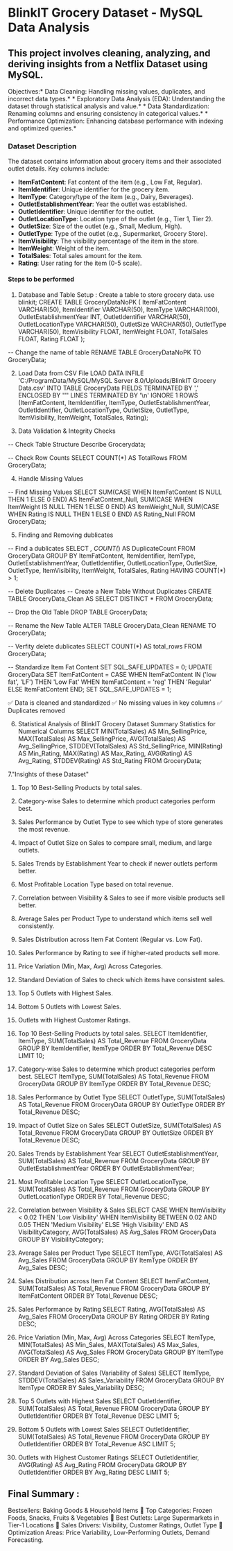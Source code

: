 # BlinkIT Grocery Dataset - MySQL Data Analysis
## This project involves cleaning, analyzing, and deriving insights from a Netflix Dataset using MySQL.

Objectives:* Data Cleaning: Handling missing values, duplicates, and incorrect data types.*
            * Exploratory Data Analysis (EDA): Understanding the dataset through statistical analysis and value.*
            * Data Standardization: Renaming columns and ensuring consistency in categorical values.*
            * Performance Optimization: Enhancing database performance with indexing and optimized queries.*
### Dataset Description
The dataset contains information about grocery items and their associated outlet details. Key columns include:

- **ItemFatContent**: Fat content of the item (e.g., Low Fat, Regular).
- **ItemIdentifier**: Unique identifier for the grocery item.
- **ItemType**: Category/type of the item (e.g., Dairy, Beverages).
- **OutletEstablishmentYear**: Year the outlet was established.
- **OutletIdentifier**: Unique identifier for the outlet.
- **OutletLocationType**: Location type of the outlet (e.g., Tier 1, Tier 2).
- **OutletSize**: Size of the outlet (e.g., Small, Medium, High).
- **OutletType**: Type of the outlet (e.g., Supermarket, Grocery Store).
- **ItemVisibility**: The visibility percentage of the item in the store.
- **ItemWeight**: Weight of the item.
- **TotalSales**: Total sales amount for the item.
- **Rating**: User rating for the item (0-5 scale).

#### Steps to be performed

1. Database and Table Setup : Create a table to store grocery data.
use blinkit;
CREATE TABLE GroceryDataNoPK (
    ItemFatContent VARCHAR(50),
    ItemIdentifier VARCHAR(50),
    ItemType VARCHAR(100),
    OutletEstablishmentYear INT,
    OutletIdentifier VARCHAR(50),
    OutletLocationType VARCHAR(50),
    OutletSize VARCHAR(50),
    OutletType VARCHAR(50),
    ItemVisibility FLOAT,
    ItemWeight FLOAT,
    TotalSales FLOAT,
    Rating FLOAT
);

-- Change the name of table
RENAME TABLE GroceryDataNoPK TO GroceryData;

2. Load Data from CSV File
LOAD DATA INFILE 'C:/ProgramData/MySQL/MySQL Server 8.0/Uploads/BlinkIT Grocery Data.csv'
INTO TABLE GroceryData
FIELDS TERMINATED BY ',' 
ENCLOSED BY '"'
LINES TERMINATED BY '\n'
IGNORE 1 ROWS
(ItemFatContent, ItemIdentifier, ItemType, OutletEstablishmentYear, OutletIdentifier, OutletLocationType, OutletSize, OutletType, ItemVisibility, ItemWeight, TotalSales, Rating);

3. Data Validation & Integrity Checks

-- Check Table Structure
Describe Grocerydata;

-- Check Row Counts
SELECT COUNT(*) AS TotalRows FROM GroceryData;

4. Handle Missing Values

-- Find Missing Values
SELECT 
    SUM(CASE WHEN ItemFatContent IS NULL THEN 1 ELSE 0 END) AS ItemFatContent_Null,
    SUM(CASE WHEN ItemWeight IS NULL THEN 1 ELSE 0 END) AS ItemWeight_Null,
    SUM(CASE WHEN Rating IS NULL THEN 1 ELSE 0 END) AS Rating_Null
FROM GroceryData;

5. Finding and Removing dublicates

-- Find a dublicates
SELECT *, COUNT(*) AS DuplicateCount
FROM GroceryData
GROUP BY ItemFatContent, ItemIdentifier, ItemType, OutletEstablishmentYear, OutletIdentifier, OutletLocationType, OutletSize, OutletType, ItemVisibility, ItemWeight, TotalSales, Rating
HAVING COUNT(*) > 1;

-- Delete Duplicates
-- Create a New Table Without Duplicates
CREATE TABLE GroceryData_Clean AS 
SELECT DISTINCT * FROM GroceryData;

-- Drop the Old Table
DROP TABLE GroceryData;

-- Rename the New Table
ALTER TABLE GroceryData_Clean RENAME TO GroceryData;

-- Verfity delete dublicates
SELECT COUNT(*) AS total_rows FROM GroceryData;

-- Standardize Item Fat Content
SET SQL_SAFE_UPDATES = 0;
UPDATE GroceryData
SET ItemFatContent = 
    CASE 
        WHEN ItemFatContent IN ('low fat', 'LF') THEN 'Low Fat'
        WHEN ItemFatContent = 'reg' THEN 'Regular'
        ELSE ItemFatContent 
    END;
SET SQL_SAFE_UPDATES = 1;


✅ Data is cleaned and standardized
✅ No missing values in key columns
✅ Duplicates removed

6. Statistical Analysis of BlinkIT Grocery Dataset
Summary Statistics for Numerical Columns
SELECT 
    MIN(TotalSales) AS Min_SellingPrice, 
    MAX(TotalSales) AS Max_SellingPrice, 
    AVG(TotalSales) AS Avg_SellingPrice, 
    STDDEV(TotalSales) AS Std_SellingPrice,
    MIN(Rating) AS Min_Rating, 
    MAX(Rating) AS Max_Rating, 
    AVG(Rating) AS Avg_Rating, 
    STDDEV(Rating) AS Std_Rating
FROM GroceryData;

7."Insights of these Dataset"
1. Top 10 Best-Selling Products by total sales.
2. Category-wise Sales to determine which product categories perform best.
3. Sales Performance by Outlet Type to see which type of store generates the most revenue.
4. Impact of Outlet Size on Sales to compare small, medium, and large outlets.
5. Sales Trends by Establishment Year to check if newer outlets perform better.
6. Most Profitable Location Type based on total revenue.
7. Correlation between Visibility & Sales to see if more visible products sell better.
8. Average Sales per Product Type to understand which items sell well consistently.
9. Sales Distribution across Item Fat Content (Regular vs. Low Fat).
10. Sales Performance by Rating to see if higher-rated products sell more.
11. Price Variation (Min, Max, Avg) Across Categories.
12. Standard Deviation of Sales to check which items have consistent sales.
13. Top 5 Outlets with Highest Sales.
14. Bottom 5 Outlets with Lowest Sales.
15. Outlets with Highest Customer Ratings.

1. Top 10 Best-Selling Products by total sales.
SELECT ItemIdentifier, ItemType, SUM(TotalSales) AS Total_Revenue
FROM GroceryData
GROUP BY ItemIdentifier, ItemType
ORDER BY Total_Revenue DESC
LIMIT 10;

2. Category-wise Sales to determine which product categories perform best.
SELECT ItemType, SUM(TotalSales) AS Total_Revenue
FROM GroceryData
GROUP BY ItemType
ORDER BY Total_Revenue DESC;

3. Sales Performance by Outlet Type
SELECT OutletType, SUM(TotalSales) AS Total_Revenue
FROM GroceryData
GROUP BY OutletType
ORDER BY Total_Revenue DESC;

4. Impact of Outlet Size on Sales
SELECT OutletSize, SUM(TotalSales) AS Total_Revenue
FROM GroceryData
GROUP BY OutletSize
ORDER BY Total_Revenue DESC;

5. Sales Trends by Establishment Year
SELECT OutletEstablishmentYear, SUM(TotalSales) AS Total_Revenue
FROM GroceryData
GROUP BY OutletEstablishmentYear
ORDER BY OutletEstablishmentYear;

6. Most Profitable Location Type
SELECT OutletLocationType, SUM(TotalSales) AS Total_Revenue
FROM GroceryData
GROUP BY OutletLocationType
ORDER BY Total_Revenue DESC;

7. Correlation between Visibility & Sales
SELECT 
    CASE 
        WHEN ItemVisibility < 0.02 THEN 'Low Visibility'
        WHEN ItemVisibility BETWEEN 0.02 AND 0.05 THEN 'Medium Visibility'
        ELSE 'High Visibility'
    END AS VisibilityCategory,
    AVG(TotalSales) AS Avg_Sales
FROM GroceryData
GROUP BY VisibilityCategory;

8. Average Sales per Product Type
SELECT ItemType, AVG(TotalSales) AS Avg_Sales
FROM GroceryData
GROUP BY ItemType
ORDER BY Avg_Sales DESC;

9. Sales Distribution across Item Fat Content
SELECT ItemFatContent, SUM(TotalSales) AS Total_Revenue
FROM GroceryData
GROUP BY ItemFatContent
ORDER BY Total_Revenue DESC;

10. Sales Performance by Rating
SELECT Rating, AVG(TotalSales) AS Avg_Sales
FROM GroceryData
GROUP BY Rating
ORDER BY Rating DESC;

11. Price Variation (Min, Max, Avg) Across Categories
SELECT ItemType, MIN(TotalSales) AS Min_Sales, MAX(TotalSales) AS Max_Sales, AVG(TotalSales) AS Avg_Sales
FROM GroceryData
GROUP BY ItemType
ORDER BY Avg_Sales DESC;

12. Standard Deviation of Sales (Variability of Sales)
SELECT ItemType, STDDEV(TotalSales) AS Sales_Variability
FROM GroceryData
GROUP BY ItemType
ORDER BY Sales_Variability DESC;

13. Top 5 Outlets with Highest Sales
SELECT OutletIdentifier, SUM(TotalSales) AS Total_Revenue
FROM GroceryData
GROUP BY OutletIdentifier
ORDER BY Total_Revenue DESC
LIMIT 5;

14. Bottom 5 Outlets with Lowest Sales
SELECT OutletIdentifier, SUM(TotalSales) AS Total_Revenue
FROM GroceryData
GROUP BY OutletIdentifier
ORDER BY Total_Revenue ASC
LIMIT 5;

15. Outlets with Highest Customer Ratings
SELECT OutletIdentifier, AVG(Rating) AS Avg_Rating
FROM GroceryData
GROUP BY OutletIdentifier
ORDER BY Avg_Rating DESC
LIMIT 5;

## Final Summary :
Bestsellers: Baking Goods & Household Items
📌 Top Categories: Frozen Foods, Snacks, Fruits & Vegetables
📌 Best Outlets: Large Supermarkets in Tier-1 Locations
📌 Sales Drivers: Visibility, Customer Ratings, Outlet Type
📌 Optimization Areas: Price Variability, Low-Performing Outlets, Demand Forecasting.
